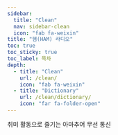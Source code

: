 ```yaml
---
sidebar:
  title: "Clean"
  nav: sidebar-clean
  icon: "fab fa-weixin"
title: "햄(HAM) 라디오"
toc: true
toc_sticky: true
toc_label: 목차
depth: 
  - title: "Clean"
    url: /clean/
    icon: "fab fa-weixin"
  - title: "Dictionary"
    url: /clean/dictionary/
    icon: "far fa-folder-open"
---
```

취미 활동으로 즐기는 아마추어 무선 통신
